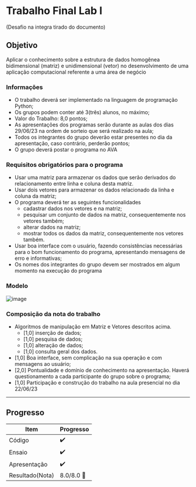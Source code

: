 # Trabalho Final Lab I

(Desafio na integra tirado do documento)

## Objetivo
Aplicar o conhecimento sobre a estrutura de dados homogênea bidimensional (matriz) e unidimensional (vetor) no desenvolvimento de uma aplicação computacional referente a uma área de negócio

### Informações
* O trabalho deverá ser implementado na linguagem de programação Python;
* Os grupos podem conter até 3(três) alunos, no máximo;
* Valor do Trabalho: 8,0 pontos;
* As apresentações dos programas serão durante as aulas dos dias 29/06/23 na ordem de sorteio que será realizado na aula;
* Todos os integrantes do grupo deverão estar presentes no dia da apresentação, caso contrário, perderão pontos;
* O grupo deverá postar o programa no AVA

### Requisitos obrigatórios para o programa
* Usar uma matriz para armazenar os dados que serão derivados do relacionamento entre linha e coluna desta matriz.
* Usar dois vetores para armazenar os dados relacionado da linha e coluna da matriz;
* O programa deverá ter as seguintes funcionalidades
   * cadastrar dados nos vetores e na matriz;
   * pesquisar um conjunto de dados na matriz, consequentemente nos vetores também;
   * alterar dados na matriz;
   * mostrar todos os dados da matriz, consequentemente nos vetores também.
* Usar boa interface com o usuário, fazendo consistências necessárias para o bom funcionamento do programa, apresentando mensagens de erro e informativas;
* Os nomes dos integrantes do grupo devem ser mostrados em algum momento na
execução do programa

### Modelo
![image](https://github.com/FranciellyDiasM/Trabalho-Final-Lab-I/assets/143757045/0ed4e9c7-c25c-4f7c-81ac-3efda870b7cb)

### Composição da nota do trabalho
* Algoritmos de manipulação em Matriz e Vetores descritos acima.
    * [1,0] inserção de dados;
    * [1,0] pesquisa de dados;
    * [1,0] alteração de dados;
    * [1,0] consulta geral dos dados.
* [1,0] Boa interface, sem complicação na sua operação e com mensagens ao usuário;
* [2,0] Pontualidade e domínio de conhecimento na apresentação. Haverá questionamento a cada participante do grupo sobre o programa;
* [1,0] Participação e construção do trabalho na aula presencial no dia 22/06/23

----
## Progresso
| Item          | Progresso     |
| ------------- | ------------- |
| Código        | :heavy_check_mark:  |
| Ensaio        | :heavy_check_mark:  |
| Apresentação  | :heavy_check_mark:  |
| Resultado(Nota)  | 8.0/8.0 :tada:  |
